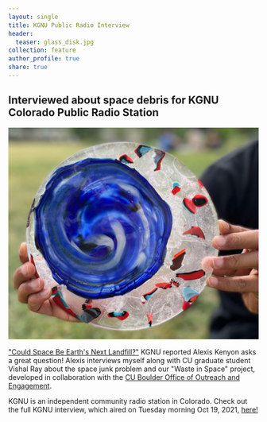 ```yaml
---
layout: single
title: KGNU Public Radio Interview
header:
  teaser: glass_disk.jpg
collection: feature
author_profile: true
share: true
---
```


## Interviewed about space debris for KGNU Colorado Public Radio Station

![Glass Disk](https://raw.githubusercontent.com/valerie-bernstein/personalwebsite.github.io/master/images/glass_disk.jpg)

["Could Space Be Earth's Next Landfill?"](https://news.kgnu.org/2021/10/could-space-be-earths-next-landfill/) KGNU reported Alexis Kenyon asks a great question! Alexis interviews myself along with CU graduate student Vishal Ray about the space junk problem and our "Waste in Space" project, developed in collaboration with the [CU Boulder Office of Outreach and Engagement](https://www.colorado.edu/outreach/ooe/art-science-action-partnerships-cohort).

KGNU is an independent community radio station in Colorado. Check out the full KGNU interview, which aired on Tuesday morning Oct 19, 2021, [here!](https://news.kgnu.org/2021/10/could-space-be-earths-next-landfill/)


